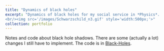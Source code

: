 ```yaml
---
title: "Dynamics of black holes"
excerpt: "Dynamics of black holes for my social service in *Physics*.
<br/><img src='/images/Schwarzschild_n3.gif' style='width:500px;'>"
collection: portfolio
---
```


Notes and code about black hole shadows. There are some (actually a lot) changes I still have to implement. 
The code is in [Black-Holes](https://github.com/davidguzmanr/Servicio).